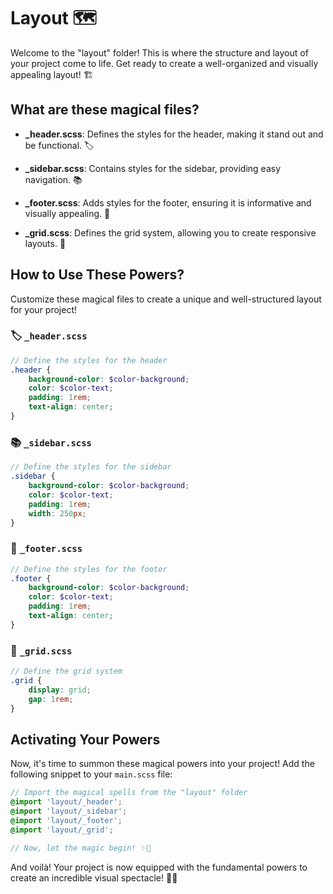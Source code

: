 # Layout 🗺️

Welcome to the "layout" folder! This is where the structure and layout of your project come to life. Get ready to create a well-organized and visually appealing layout! 🏗️

## What are these magical files?

-   **\_header.scss**: Defines the styles for the header, making it stand out and be functional. 🏷️

-   **\_sidebar.scss**: Contains styles for the sidebar, providing easy navigation. 📚

-   **\_footer.scss**: Adds styles for the footer, ensuring it is informative and visually appealing. 📝

-   **\_grid.scss**: Defines the grid system, allowing you to create responsive layouts. 📐

## How to Use These Powers?

Customize these magical files to create a unique and well-structured layout for your project!

### 🏷️ `_header.scss`

```scss
// Define the styles for the header
.header {
    background-color: $color-background;
    color: $color-text;
    padding: 1rem;
    text-align: center;
}
```

### 📚 `_sidebar.scss`

```scss
// Define the styles for the sidebar
.sidebar {
    background-color: $color-background;
    color: $color-text;
    padding: 1rem;
    width: 250px;
}
```

### 📝 `_footer.scss`

```scss
// Define the styles for the footer
.footer {
    background-color: $color-background;
    color: $color-text;
    padding: 1rem;
    text-align: center;
}
```

### 📐 `_grid.scss`

```scss
// Define the grid system
.grid {
    display: grid;
    gap: 1rem;
}
```

## Activating Your Powers

Now, it's time to summon these magical powers into your project! Add the following snippet to your `main.scss` file:

```scss
// Import the magical spells from the "layout" folder
@import 'layout/_header';
@import 'layout/_sidebar';
@import 'layout/_footer';
@import 'layout/_grid';

// Now, let the magic begin! ✨🚀
```

And voilà! Your project is now equipped with the fundamental powers to create an incredible visual spectacle! 🎉🔥
